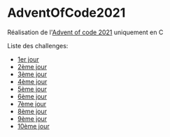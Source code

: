 # AdventOfCode2021

Réalisation de l'[Advent of code 2021](https://adventofcode.com/) uniquement en C

Liste des challenges:
* [1er jour](https://github.com/Hikachhu/AdventOfCode2021/blob/main/day1/day1.c)
* [2ème jour](https://github.com/Hikachhu/AdventOfCode2021/blob/main/day2/day2.c)
* [3ème jour](https://github.com/Hikachhu/AdventOfCode2021/blob/main/day3/day3.c)
* [4ème jour](https://github.com/Hikachhu/AdventOfCode2021/blob/main/day4/day4.c)
* [5ème jour](https://github.com/Hikachhu/AdventOfCode2021/blob/main/day5/chall.c)
* [6ème jour](https://github.com/Hikachhu/AdventOfCode2021/blob/main/day6/chall.c)
* [7ème jour](https://github.com/Hikachhu/AdventOfCode2021/blob/main/day7/chall.c)
* [8ème jour](https://github.com/Hikachhu/AdventOfCode2021/blob/main/day8/chall.c)
* [9ème jour](https://github.com/Hikachhu/AdventOfCode2021/blob/main/day9/chall.c)
* [10ème jour](https://github.com/Hikachhu/AdventOfCode2021/blob/main/day10/chall.c)

